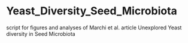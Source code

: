 # Yeast_Diversity_Seed_Microbiota
script for figures and analyses of Marchi et al. article Unexplored Yeast diversity in Seed Microbiota
